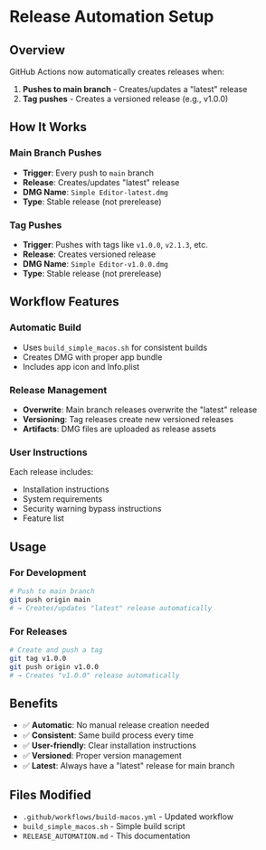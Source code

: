 # Release Automation Setup

## Overview
GitHub Actions now automatically creates releases when:
1. **Pushes to main branch** - Creates/updates a "latest" release
2. **Tag pushes** - Creates a versioned release (e.g., v1.0.0)

## How It Works

### Main Branch Pushes
- **Trigger**: Every push to `main` branch
- **Release**: Creates/updates "latest" release
- **DMG Name**: `Simple Editor-latest.dmg`
- **Type**: Stable release (not prerelease)

### Tag Pushes
- **Trigger**: Pushes with tags like `v1.0.0`, `v2.1.3`, etc.
- **Release**: Creates versioned release
- **DMG Name**: `Simple Editor-v1.0.0.dmg`
- **Type**: Stable release (not prerelease)

## Workflow Features

### Automatic Build
- Uses `build_simple_macos.sh` for consistent builds
- Creates DMG with proper app bundle
- Includes app icon and Info.plist

### Release Management
- **Overwrite**: Main branch releases overwrite the "latest" release
- **Versioning**: Tag releases create new versioned releases
- **Artifacts**: DMG files are uploaded as release assets

### User Instructions
Each release includes:
- Installation instructions
- System requirements
- Security warning bypass instructions
- Feature list

## Usage

### For Development
```bash
# Push to main branch
git push origin main
# → Creates/updates "latest" release automatically
```

### For Releases
```bash
# Create and push a tag
git tag v1.0.0
git push origin v1.0.0
# → Creates "v1.0.0" release automatically
```

## Benefits
- ✅ **Automatic**: No manual release creation needed
- ✅ **Consistent**: Same build process every time
- ✅ **User-friendly**: Clear installation instructions
- ✅ **Versioned**: Proper version management
- ✅ **Latest**: Always have a "latest" release for main branch

## Files Modified
- `.github/workflows/build-macos.yml` - Updated workflow
- `build_simple_macos.sh` - Simple build script
- `RELEASE_AUTOMATION.md` - This documentation
